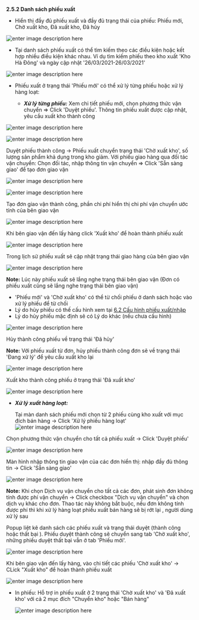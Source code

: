 
**2.5.2 Danh sách phiếu xuất**

-   Hiển thị đầy đủ phiếu xuất và đầy đủ trạng thái của phiếu: Phiếu mới, Chờ xuất kho, Đã xuất kho, Đã hủy

![enter image description here](https://chatbizfly.mediacdn.vn/2022/05/13/huyenvt/img_listPXjpg1652416420.jpg)

-   Tại danh sách phiếu xuất có thể tìm kiếm theo các điều kiện hoặc kết hợp nhiều điều kiện khác nhau. Ví dụ tìm kiếm phiếu theo kho xuất 'Kho Hà Đông' và ngày cập nhật '26/03/2021-26/03/2021'

![enter image description here](https://chatbizfly.mediacdn.vn/2022/05/13/huyenvt/img_timkiemjpg1652416568.jpg)

- Phiếu xuất ở trạng thái 'Phiếu mới' có thể xử lý từng phiếu hoặc xử lý hàng loạt:

	- ***Xử lý từng phiếu:*** 
Xem chi tiết phiếu mới, chọn phương thức vận chuyển => Click 'Duyệt phiếu'. Thông tin phiếu xuất được cập nhật, yêu cầu xuất kho thành công

![enter image description here](https://chatbizfly.mediacdn.vn/2022/05/13/huyenvt/img_1jpg1652417599.jpg)

![enter image description here](https://chatbizfly.mediacdn.vn/2022/05/13/huyenvt/img_uyetphiu2jpg1652417680.jpg)

Duyệt phiếu thành công -> Phiếu xuất chuyển trạng thái 'Chờ xuất kho', số lượng sản phẩm khả dụng trong kho giảm.
Với phiếu giao hàng qua đối tác vận chuyển: Chọn đối tác, nhập thông tin vận chuyển => Click 'Sẵn sàng giao' để tạo đơn giao vận


![enter image description here](https://chatbizfly.mediacdn.vn/2022/05/13/huyenvt/img_vcjpg1652417792.jpg)



![enter image description here](https://chatbizfly.mediacdn.vn/2022/05/13/huyenvt/img_giaovanjpg1652418070.jpg)

Tạo đơn giao vận thành công, phần chi phí hiển thị chi phí vận chuyển ước tính của bên giao vận 


![enter image description here](https://chatbizfly.mediacdn.vn/2022/05/13/huyenvt/img_phijpg1652426173.jpg)

Khi bên giao vận đến lấy hàng click 'Xuất kho' để hoàn thành phiếu xuất

![enter image description here](https://chatbizfly.mediacdn.vn/2022/05/13/huyenvt/img_xutjpg1652427004.jpg)

Trong lịch sử phiếu xuất sẽ cập nhật trạng thái giao hàng của bên giao vận


![enter image description here](https://static8.muarecdn.com/original/muare/images/2021/09/01/6070500_screenshot-32.png)

**Note:** Lúc này phiếu xuất sẽ lắng nghe trạng thái bên giao vận (Đơn có phiếu xuất cũng sẽ lắng nghe trạng thái bên giao vận)
	
- 'Phiếu mới' và 'Chờ xuất kho' có thể từ chối phiếu ở danh sách hoặc vào xử lý phiếu để từ chối
-   Lý do hủy phiếu có thế cấu hình xem tại  [6.2 Cấu hình phiếu xuất/nhập](https://chat.bizfly.vn/guides/#/eshop/cauhinhxuatnhap)
-   Lý do hủy phiếu mặc định sẽ có Lý do khác (nếu chưa cấu hình)

![enter image description here](https://static8.muarecdn.com/original/muare/images/2021/03/26/5893769_screenshot-13.png)

Hủy thành công phiếu về trạng thái 'Đã hủy'

**Note:** Với phiếu xuất từ đơn, hủy phiếu thành công đơn sẽ về trạng thái 'Đang xử lý' để yêu cầu xuất kho lại


![enter image description here](https://chatbizfly.mediacdn.vn/2022/05/18/huyenvt/img_donhuyjpg1652842423.jpg)

 Xuất kho thành công phiếu ở trạng thái 'Đã xuất kho'

![enter image description here](https://chatbizfly.mediacdn.vn/2022/05/18/huyenvt/img_dutkhojpg1652842454.jpg)

- ***Xử lý xuất hàng loạt:*** 

	Tại màn danh sách phiếu mới chọn từ 2 phiếu cùng kho xuất với mục đích bán hàng -> Click 'Xử lý phiếu hàng loạt'
	![enter image description here](https://chatbizfly.mediacdn.vn/2022/05/18/huyenvt/img_xuathljpg1652844149.jpg)



Chọn phương thức vận chuyển cho tất cả phiếu xuất -> Click 'Duyệt phiếu'

	
![enter image description here](https://chatbizfly.mediacdn.vn/2022/05/23/huyenvt/img_11jpg1653295315.jpg)

Màn hình nhập thông tin giao vận của các đơn hiển thị: nhập đầy đủ thông tin -> Click 'Sẵn sàng giao'

![enter image description here](https://chatbizfly.mediacdn.vn/2022/08/09/huyenvt/img_121jpg1660018249.jpg)


**Note:** 
 Khi chọn Dịch vụ vận chuyển cho tất cả các đơn, phát sinh đơn không tính được phí vận chuyển -> Click checkbox "Dịch vụ vận chuyển" và chọn dịch vụ  khác cho đơn. Thao tác này không bắt buộc, nếu đơn không tính được phí thì khi xử lý hàng loạt phiếu xuất bán hàng sẽ bị rớt lại , người dùng xử lý sau

Popup liệt kê danh sách các phiếu xuất và trạng thái duyệt (thành công hoặc thất bại ). Phiếu duyệt thành công sẽ chuyển sang tab 'Chờ xuất kho', những phiếu duyệt thất bại vẫn ở tab 'Phiếu mới'.

![enter image description here](https://chatbizfly.mediacdn.vn/2022/05/18/huyenvt/img_234jpg1652845933.jpg)

Khi bên giao vận đến lấy hàng, vào chi tiết các phiếu 'Chờ xuất kho' -> CLick "Xuất kho" để hoàn thành phiếu xuất

![enter image description here](https://chatbizfly.mediacdn.vn/2022/05/18/huyenvt/img_pxjpg1652846496.jpg)

* In phiếu: Hỗ trợ in phiếu xuất  ở 2 trạng thái 'Chờ xuất kho' và 'Đã xuất kho' với cả 2 mục đích "Chuyển kho" hoặc "Bán hàng"

	![enter image description here](https://chatbizfly.mediacdn.vn/2022/05/18/huyenvt/img_inphieujpg1652846926.jpg)



